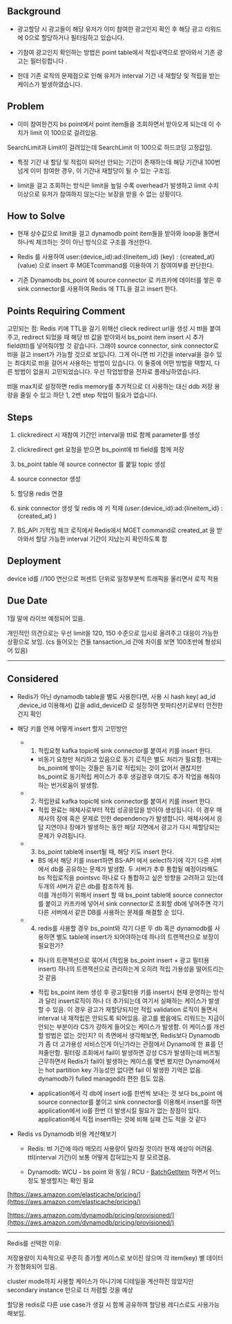 
## Background

- 광고할당 시 광고들이 해당 유저가 이미 참여한 광고인지 확인 후 해당 광고 리워드에 0으로 할당하거나 필터링하고 있습니다.
    
- 기참여 광고인지 확인하는 방법은 point table에서 적립내역으로 받아와서 기존 광고는 필터링합니다 .
    
- 헌데 기존 로직의 문제점으로 인해 유저가 interval 기간 내 재할당 및 적립을 받는 케이스가 발생하였습니다.
    

## Problem

- 이미 참여한건지 bs point에서 point item들을 조회하면서 받아오게 되는데 이 수치가 limit 이 100으로 걸려있음.

SearchLimit과 Limit이 걸려있는데 SearchLimit 이 100으로 하드코딩 고정값임.

- 특정 기간 내 할당 및 적립이 되어선 안되는 기간이 존재하는데 해당 기간내 100번 넘게 이미 참여한 경우, 이 기간내 재할당이 될 수 있는 구조임.
    
- limit을 걸고 조회하는 방식은 limit을 높일 수록 overhead가 발생하고 limit 수치 이상으로 유저가 참여하지 않는다는 보장을 받을 수 없는 상황이다.
    

## How to Solve

- 현재 상수값으로 limit을 걸고 dynamodb point item들을 받아와 loop을 돌면서 하나씩 체크하는 것이 아닌 방식으로 구조를 개선한다.
    
- Redis 를 사용하여 user:{device_id}:ad:{lineitem_id} (key) : {created_at} (value) 으로 insert 후 MGETcommand를 이용하여 기 참여여부를 판단한다.
    
- 기존 Dynamodb bs_point 에 source connector 로 카프카에 데이터를 쌓은 후 sink connector를 사용하여 Redis 에 TTL을 걸고 insert 한다.
    

## Points Requiring Comment

고민되는 점: Redis 키에 TTL을 걸기 위해선 clieck redirect url을 생성 시 ttl을 붙여주고, redirect 되었을 때 해당 ttl 값을 받아와서 bs_point item insert 시 추가 field(ttl)를 넣어줘야할 것 같습니다. 그래야 source connector, sink connector로 ttl을 걸고 insert가 가능할 것으로 보입니다. 그게 아니면 ttl 기간을 interval을 걸수 있는 최대치로 ttl을 걸어서 사용하는 방법이 있습니다. 이 둘중에 어떤 방법을 택할지, 다른 방법이 없을지 고민되었습니다. 우선 작업방향을 전자로 플래닝하였습니다.

ttl을 max치로 설정하면 redis memory를 추가적으로 더 사용하는 대신 ddb 저장 용량을 줄일 수 있고 하단 1, 2번 step 작업이 필요가 없습니다.

## Steps

1. clickredirect 시 재참여 기간인 interval을 ttl로 함께 parameter를 생성
    
2. clickredirect get 요청을 받으면 bs_point에 ttl field를 함께 저장
    
3. bs_point table 에 source connector 를 붙일 topic 생성
    
4. source connector 생성
    
5. 할당용 redis 연결
    
6. sink connector 생성 및 redis 에 키 적재 (user:{device_id}:ad:{lineitem_id} : {created_at} )
    
7. BS_API 기적립 체크 로직에서 Redis에서 MGET command로 created_at 을 받아와서 할당 가능한 interval 기간이 지났는지 확인하도록 함
    

## Deployment

device id를 //100 연산으로 퍼센트 단위로 일정부분씩 트래픽을 올리면서 로직 적용

## Due Date

1월 말에 라이브 예정되어 있음.

개인적인 의견으로는 우선 limit을 120, 150 수준으로 임시로 올려주고 대응이 가능한 상황으로 보임. (cs 들어오는 건들 tansaction_id 간에 차이를 보면 100초반에 형성되어 있음)

---

## **Considered**

- Redis가 아닌 dynamodb table을 별도 사용한다면, 사용 시 hash key( ad_id ,device_id 이용해서) 값을 adId_deviceID 로 설정하면 핫파티션키로부터 안전한건지 확인
    
- 해당 키를 언제 어떻게 insert 할지 고민방안
    
    - 1. 적립요청 kafka topic에 sink connector를 붙여서 키를 insert 한다.
        
        - 비동기 요청만 처리하고 있음으로 동기 로직은 별도 처리가 필요함. 현재는 bs_point에 쌓이는 것들은 동기로 적립되는 것이 없어서 괜찮지만 bs_point로 동기적립 케이스가 추후 생길경우 여기도 추가 작업을 해줘야하는 번거로움이 발생함.
            
    - 2. 적립완료 kafka topic에 sink connector를 붙여서 키를 insert 한다.
        
        - 적립 완료는 매체사로부터 적립 성공응답을 받아야 생성됩니다. 이 경우 매체사의 장애 혹은 문제로 인한 dependency가 발생합니다. 매체사에서 응답 지연이나 장애가 발생하는 동안 해당 지면에서 광고가 다시 재할당되는 문제가 우려됩니다.
            
    - 3. bs_point table에 insert될 때, 해당 키도 insert 한다.
        
        - BS 에서 해당 키를 insert하면 BS-API 에서 select하기에 각기 다른 서버에서 db를 공유하는 문제가 발생함. 두 서버가 추후 통합될 예정이라해도 bs 적립로직을 pointsvc 하나로 다 통합하고 싶은 방향을 고려하고 있는데 두개의 서버가 같은 db를 참조하게 됨.  
            이를 개선하기 위해서 insert 할 때 bs_point table에 source connector를 붙이고 카프카에 넣어서 sink connector로 조회할 db에 넣어주면 각기 다른 서버에서 같은 DB를 사용하는 문제를 해결할 순 있다.
            
    - 4. redis를 사용할 경우 bs_point와 각기 다른 두 db 혹은 dynamodb를 사용하면 별도 table에 insert가 되어야하는데 하나의 트랜잭션으로 보장이 필요한가?
        
        - 하나의 트랜잭션으로 묶어서 (적립용 bs_point insert + 광고 필터용 insert) 하나의 트랜잭션으로 관리하는게 오히려 적립 가용성을 떨어트리는 것 같음
            
        - 적립 bs_point item 생성 후 광고필터용 키를 insert시 현재 운영하는 방식과 달리 insert로직이 하나 더 추가되는데 여기서 실패하는 케이스가 발생할 수 있음. 이 경우 광고가 재할당되지만 적립 validation 로직이 돌면서 interval 내 재적립은 안되도록 되어있음. 광고를 봤음에도 리워드는 지급이 안되는 부분이라 CS가 강하게 들어오는 케이스가 발생함. 이 케이스를 개선할 방법은 없는 것인지? 이 측면에서 생각해보면, Redis보다 Dynamodb가 좀 더 고가용성 서비스인게 아닌가라는 관점에서 Dynamo에 한 표를 던져줄만함. 필터링 조회에서 fail이 발생하면 강성 CS가 발생하는데 버즈빌 근무하면서 Redis가 fail이 발생하는 케이스를 몇번 봤지만 Dynamo에서는 hot partition key 가능성만 없다면 fail 이 발생한 기억은 없음. dynamodb가 fulled managed라 편한 점도 있음.
            
        - application에서 각 db에 insert io를 한번씩 보내는 것 보다 bs_point 에 source connector를 붙이고 sink connector를 이용해서 insert를 하면 application에서 io를 한번 더 발생시킬 필요가 없는 장점이 있다. application에서 직접 insert하는 것에 비해 실패 건도 적을 것 같다
            
- Redis vs Dynamodb 비용 계산해보기
    
    - Redis: ttl 기간에 따라 메모리 사용량이 달라질 것이라 현재 예상이 어려움. ttl(interval 기간)이 보통 어떻게 잡혀있는지 잘 모르겠음.
        
    - Dynamodb: WCU - bs point 와 동일 / RCU - [BatchGetItem](https://docs.aws.amazon.com/amazondynamodb/latest/APIReference/API_BatchGetItem.html) 하면서 어느정도 발생할지는 확인 필요
        

[https://aws.amazon.com/elasticache/pricing/](https://aws.amazon.com/elasticache/pricing/)

[https://aws.amazon.com/dynamodb/pricing/provisioned/](https://aws.amazon.com/dynamodb/pricing/provisioned/)

---

Redis를 선택한 이유:

저장용량이 지속적으로 꾸준히 증가할 케이스로 보이진 않으며 각 item(key) 별 데이터가 정형화되어 있음.

cluster mode까지 사용할 케이스가 아니기에 디테일을 계산하진 않았지만 secondary instance 만으로 더 저렴할 것을 예상

할당용 redis로 다른 use case가 생길 시 함께 공유하여 할당용 레디스로도 사용가능해보임.